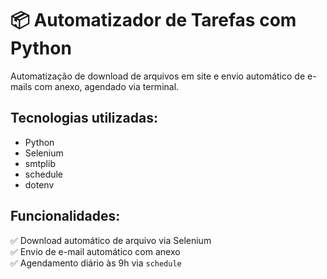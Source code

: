 # 📦 Automatizador de Tarefas com Python

Automatização de download de arquivos em site e envio automático de e-mails com anexo, agendado via terminal.

## Tecnologias utilizadas:
- Python
- Selenium
- smtplib
- schedule
- dotenv

## Funcionalidades:
✅ Download automático de arquivo via Selenium  
✅ Envio de e-mail automático com anexo  
✅ Agendamento diário às 9h via `schedule`
